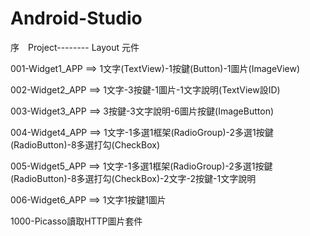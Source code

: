 # Android-Studio
序&emsp;Project--------             Layout 元件

001-Widget1_APP ==> 1文字(TextView)-1按鍵(Button)-1圖片(ImageView)

002-Widget2_APP	==> 1文字-3按鍵-1圖片-1文字說明(TextView設ID)

003-Widget3_APP	==> 3按鍵-3文字說明-6圖片按鍵(ImageButton)

004-Widget4_APP	==> 1文字-1多選1框架(RadioGroup)-2多選1按鍵(RadioButton)-8多選打勾(CheckBox)

005-Widget5_APP	==> 1文字-1多選1框架(RadioGroup)-2多選1按鍵(RadioButton)-8多選打勾(CheckBox)-2文字-2按鍵-1文字說明

006-Widget6_APP	==> 1文字1按鍵1圖片

1000-Picasso讀取HTTP圖片套件
